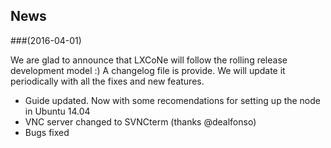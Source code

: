 ## News

###(2016-04-01)

We are glad to announce that LXCoNe will follow the rolling release development model :)
A changelog file is provide. We will update it periodically with all the fixes and new features.

* Guide updated. Now with some recomendations for setting up the node in Ubuntu 14.04
* VNC server changed to SVNCterm (thanks @dealfonso)
* Bugs fixed